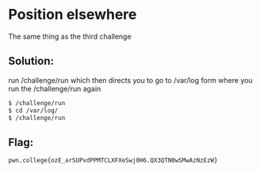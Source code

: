 
# Position elsewhere

The same thing as the third challenge

## Solution:

run /challenge/run which then directs you to go to /var/log form where you run the /challenge/run again

```sh
$ /challenge/run
$ cd /var/log/
$ /challenge/run
```

## Flag: 

```
pwn.college{ozE_arSUPvdPPMTCLXFXeSwj0H6.QX3QTN0wSMwAzNzEzW}
```


